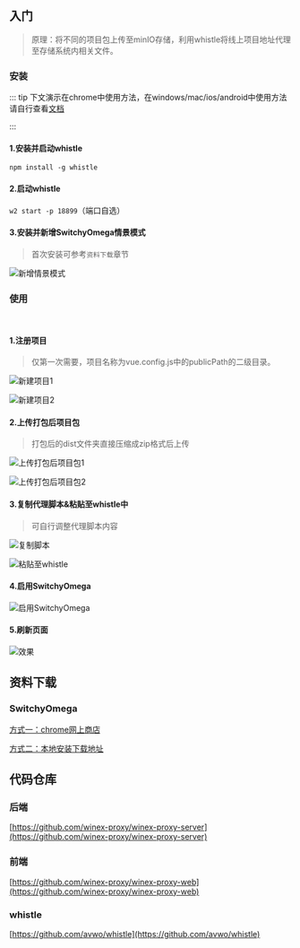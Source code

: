## 入门

> 原理：将不同的项目包上传至minIO存储，利用whistle将线上项目地址代理至存储系统内相关文件。

### 安装

::: tip 
下文演示在chrome中使用方法，在windows/mac/ios/android中使用方法请自行查看[文档](http://wproxy.org/whistle/install.html)

:::

#### 1.安装并启动whistle

`npm install -g whistle`

#### 2.启动whistle
`w2 start -p 18899`（端口自选）

#### 3.安装并新增SwitchyOmega情景模式
> 首次安装可参考`资料下载`章节

![新增情景模式](/switchOmega.png)


### 使用
<br>

#### 1.注册项目
> 仅第一次需要，项目名称为vue.config.js中的publicPath的二级目录。

![新建项目1](/createProject1.png)

![新建项目2](/createProject2.png)

#### 2.上传打包后项目包
> 打包后的dist文件夹直接压缩成zip格式后上传

![上传打包后项目包1](/createPublishLog1.png)

![上传打包后项目包2](/createPublishLog2.png)

#### 3.复制代理脚本&粘贴至whistle中
> 可自行调整代理脚本内容

![复制脚本](/copyScript.png)

![粘贴至whistle](/pasteScript.png)

#### 4.启用SwitchyOmega

![启用SwitchyOmega](/startProxy.png)

#### 5.刷新页面

![效果](/result.png)


## 资料下载

### SwitchyOmega

[方式一：chrome网上商店](https://chrome.google.com/webstore/detail/proxy-switchyomega/padekgcemlokbadohgkifijomclgjgif)

[方式二：本地安装下载地址](https://github.com/FelisCatus/SwitchyOmega/releases/download/v2.5.20/SwitchyOmega_Chromium.crx)



## 代码仓库

### 后端

[https://github.com/winex-proxy/winex-proxy-server](https://github.com/winex-proxy/winex-proxy-server)

### 前端

[https://github.com/winex-proxy/winex-proxy-web](https://github.com/winex-proxy/winex-proxy-web)

### whistle

[https://github.com/avwo/whistle](https://github.com/avwo/whistle)

